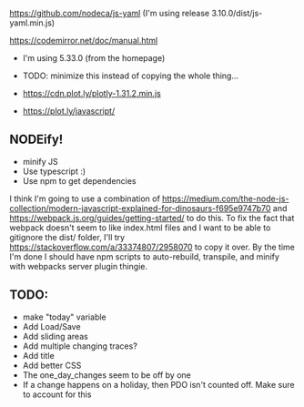 https://github.com/nodeca/js-yaml (I'm using release 3.10.0/dist/js-yaml.min.js)

https://codemirror.net/doc/manual.html
- I'm using 5.33.0 (from the homepage)
- TODO: minimize this instead of copying the whole thing...

- https://cdn.plot.ly/plotly-1.31.2.min.js
- https://plot.ly/javascript/

## NODEify!

- minify JS
- Use typescript :)
- Use npm to get dependencies

I think I'm going to use a combination of https://medium.com/the-node-js-collection/modern-javascript-explained-for-dinosaurs-f695e9747b70 and https://webpack.js.org/guides/getting-started/ to do this. To fix the fact that webpack doesn't seem to like index.html files and I want to be able to gitignore the dist/ folder, I'll try https://stackoverflow.com/a/33374807/2958070 to copy it over. By the time I'm done I should have npm scripts  to auto-rebuild, transpile, and minify with webpacks server plugin thingie.


## TODO:
- make "today" variable
- Add Load/Save
- Add sliding areas
- Add multiple changing traces?
- Add title
- Add better CSS
- The one_day_changes seem to be off by one
- If a change happens on a holiday, then PDO isn't counted off. Make sure to account for this

